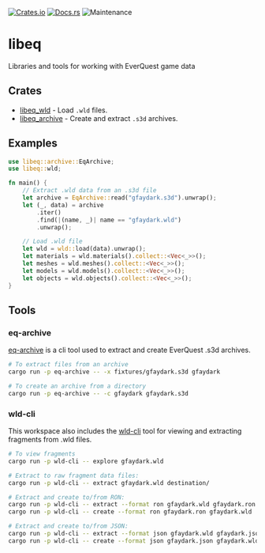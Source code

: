 [![Crates.io](https://img.shields.io/crates/v/libeq.svg)](https://crates.io/crates/libeq)
[![Docs.rs](https://docs.rs/libeq/badge.svg)](https://docs.rs/libeq)
![Maintenance](https://img.shields.io/badge/maintenance-activly--developed-brightgreen.svg)

# libeq

Libraries and tools for working with EverQuest game data

## Crates
* [libeq_wld](crates/libeq_wld) - Load `.wld` files.
* [libeq_archive](crates/libeq_archive) - Create and extract `.s3d` archives.

## Examples

```rust
use libeq::archive::EqArchive;
use libeq::wld;

fn main() {
    // Extract .wld data from an .s3d file
    let archive = EqArchive::read("gfaydark.s3d").unwrap();
    let (_, data) = archive
        .iter()
        .find(|(name, _)| name == "gfaydark.wld")
        .unwrap();

    // Load .wld file
    let wld = wld::load(data).unwrap();
    let materials = wld.materials().collect::<Vec<_>>();
    let meshes = wld.meshes().collect::<Vec<_>>();
    let models = wld.models().collect::<Vec<_>>();
    let objects = wld.objects().collect::<Vec<_>>();
}
```

## Tools

### eq-archive
[eq-archive](tools/eq-archive) is a cli tool used to extract and
create EverQuest .s3d archives.

```bash
# To extract files from an archive
cargo run -p eq-archive -- -x fixtures/gfaydark.s3d gfaydark

# To create an archive from a directory
cargo run -p eq-archive -- -c gfaydark gfaydark.s3d
```

### wld-cli
This workspace also includes the [wld-cli](tools/wld-cli) tool for viewing
and extracting fragments from .wld files.

```bash
# To view fragments
cargo run -p wld-cli -- explore gfaydark.wld

# Extract to raw fragment data files:
cargo run -p wld-cli -- extract gfaydark.wld destination/

# Extract and create to/from RON:
cargo run -p wld-cli -- extract --format ron gfaydark.wld gfaydark.ron
cargo run -p wld-cli -- create --format ron gfaydark.ron gfaydark.wld

# Extract and create to/from JSON:
cargo run -p wld-cli -- extract --format json gfaydark.wld gfaydark.json
cargo run -p wld-cli -- create --format json gfaydark.json gfaydark.wld
```
